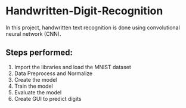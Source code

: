 # Handwritten-Digit-Recognition

In this project, handwritten text recognition is done using convolutional neural network (CNN).

## Steps performed:

1. Import the libraries and load the MNIST dataset
1. Data Preprocess and Normalize
1. Create the model
1. Train the model
1. Evaluate the model
1. Create GUI to predict digits
